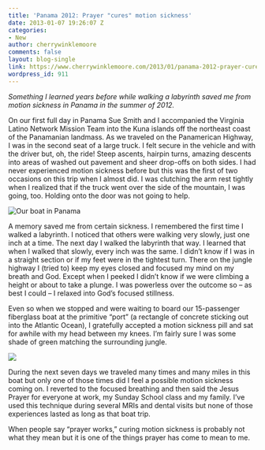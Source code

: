 ```yaml
---
title: 'Panama 2012: Prayer "cures" motion sickness'
date: 2013-01-07 19:26:07 Z
categories:
- New
author: cherrywinklemoore
comments: false
layout: blog-single
link: https://www.cherrywinklemoore.com/2013/01/panama-2012-prayer-cures-motion-sickness/
wordpress_id: 911
---
```


_Something I learned years before while walking a labyrinth saved me from motion sickness in Panama in the summer of 2012._

On our first full day in Panama Sue Smith and I accompanied the Virginia Latino Network Mission Team into the Kuna islands off the northeast coast of the Panamanian landmass. As we traveled on the Panamerican Highway, I was in the second seat of a large truck. I felt secure in the vehicle and with the driver but, oh, the ride! Steep ascents, hairpin turns, amazing descents into areas of washed out pavement and sheer drop-offs on both sides. I had never experienced motion sickness before but this was the first of two occasions on this trip when I almost did. I was clutching the arm rest tightly when I realized that if the truck went over the side of the mountain, I was going, too. Holding onto the door was not going to help.

![Our boat in Panama](https://www.cherrywinklemoore.com/wp-content/uploads/DSC04665-1024x768.jpg)

A memory saved me from certain sickness. I remembered the first time I walked a labyrinth. I noticed that others were walking very slowly, just one inch at a time. The next day I walked the labyrinth that way. I learned that when I walked that slowly, every inch was the same. I didn’t know if I was in a straight section or if my feet were in the tightest turn. There on the jungle highway I (tried to) keep my eyes closed and focused my mind on my breath and God. Except when I peeked I didn’t know if we were climbing a height or about to take a plunge. I was powerless over the outcome so – as best I could – I relaxed into God’s focused stillness.

Even so when we stopped and were waiting to board our 15-passenger fiberglass boat at the primitive “port” (a rectangle of concrete sticking out into the Atlantic Ocean), I gratefully accepted a motion sickness pill and sat for awhile with my head between my knees. I’m fairly sure I was some shade of green matching the surrounding jungle.

![](/uploads/DSC04676-1024x768.jpg)

During the next seven days we traveled many times and many miles in this boat but only one of those times did I feel a possible motion sickness coming on. I reverted to the focused breathing and then said the Jesus Prayer for everyone at work, my Sunday School class and my family. I’ve used this technique during several MRIs and dental visits but none of those experiences lasted as long as that boat trip.

When people say “prayer works,” curing motion sickness is probably not what they mean but it is one of the things prayer has come to mean to me.
